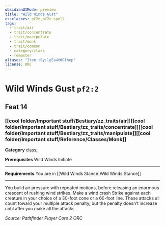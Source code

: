 ```yaml
---
obsidianUIMode: preview
title: "Wild Winds Gust"
cssclasses: pf2e,pf2e-spell
tags:
  - trait/air
  - trait/concentrate
  - trait/manipulate
  - trait/monk
  - trait/common
  - category/class
  - remaster
aliases: "Item.tSyilgEa4VOC1hep"
license: ORC
---
```

# Wild Winds Gust `pf2:2`
## Feat 14
### [[cool folder/Important stuff/Bestiary/zz_traits/air]][[cool folder/Important stuff/Bestiary/zz_traits/concentrate]][[cool folder/Important stuff/Bestiary/zz_traits/manipulate]][[cool folder/Important stuff/Reference/Classes/Monk]]

**Category** class; 



**Prerequisites** Wild Winds Initiate
* * *
**Requirements** You are in [[Wild Winds Stance|Wild Winds Stance]]

* * *

You build air pressure with repeated motions, before releasing an enormous crescent of rushing wind strikes. Make a wind crash Strike against each creature in your choice of a 30-foot cone or a 60-foot line. These attacks all count toward your multiple attack penalty, but the penalty doesn't increase until after you make all the attacks.

*Source: Pathfinder Player Core 2*
*ORC*